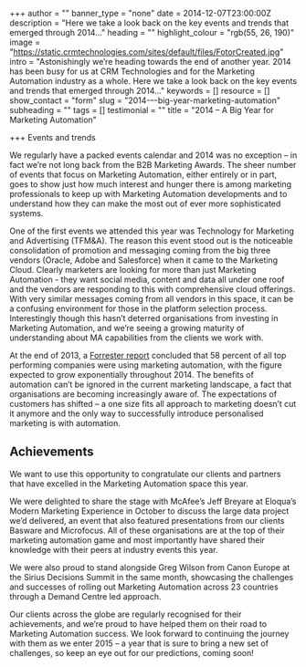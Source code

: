 +++
author = ""
banner_type = "none"
date = 2014-12-07T23:00:00Z
description = "Here we take a look back on the key events and trends that emerged through 2014…"
heading = ""
highlight_colour = "rgb(55, 26, 190)"
image = "https://static.crmtechnologies.com/sites/default/files/FotorCreated.jpg"
intro = "Astonishingly we’re heading towards the end of another year. 2014 has been busy for us at CRM Technologies and for the Marketing Automation industry as a whole. Here we take a look back on the key events and trends that emerged through 2014…"
keywords = []
resource = []
show_contact = "form"
slug = "2014-–-big-year-marketing-automation"
subheading = ""
tags = []
testimonial = ""
title = "2014 – A Big Year for Marketing Automation"

+++
Events and trends

We regularly have a packed events calendar and 2014 was no exception – in fact we’re not long back from the B2B Marketing Awards. The sheer number of events that focus on Marketing Automation, either entirely or in part, goes to show just how much interest and hunger there is among marketing professionals to keep up with Marketing Automation developments and to understand how they can make the most out of ever more sophisticated systems.

One of the first events we attended this year was Technology for Marketing and Advertising (TFM&A). The reason this event stood out is the noticeable consolidation of promotion and messaging coming from the big three vendors (Oracle, Adobe and Salesforce) when it came to the Marketing Cloud. Clearly marketers are looking for more than just Marketing Automation - they want social media, content and data all under one roof and the vendors are responding to this with comprehensive cloud offerings. With very similar messages coming from all vendors in this space, it can be a confusing environment for those in the platform selection process. Interestingly though this hasn’t deterred organisations from investing in Marketing Automation, and we’re seeing a growing maturity of understanding about MA capabilities from the clients we work with.

At the end of 2013, a [Forrester report](https://www.forrester.com/Gauging+Your+Progress+And+Success/fulltext/-/E-RES95303) concluded that 58 percent of all top performing companies were using marketing automation, with the figure expected to grow exponentially throughout 2014. The benefits of automation can’t be ignored in the current marketing landscape, a fact that organisations are becoming increasingly aware of. The expectations of customers has shifted – a one size fits all approach to marketing doesn’t cut it anymore and the only way to successfully introduce personalised marketing is with automation.

## Achievements

We want to use this opportunity to congratulate our clients and partners that have excelled in the Marketing Automation space this year.

We were delighted to share the stage with McAfee’s Jeff Breyare at Eloqua’s Modern Marketing Experience in October to discuss the large data project we’d delivered, an event that also featured presentations from our clients Basware and Microfocus. All of these organisations are at the top of their marketing automation game and most importantly have shared their knowledge with their peers at industry events this year.

We were also proud to stand alongside Greg Wilson from Canon Europe at the Sirius Decisions Summit in the same month, showcasing the challenges and successes of rolling out Marketing Automation across 23 countries through a Demand Centre led approach.

Our clients across the globe are regularly recognised for their achievements, and we’re proud to have helped them on their road to Marketing Automation success. We look forward to continuing the journey with them as we enter 2015 – a year that is sure to bring a new set of challenges, so keep an eye out for our predictions, coming soon!